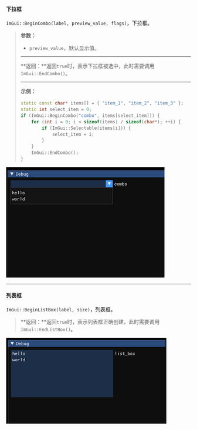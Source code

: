 #### 下拉框

`ImGui::BeginCombo(label, preview_value, flags)`，下拉框。

>   **参数：**
>
>   *   `preview_value`，默认显示值。
>
>   ---
>
>   **返回：**返回`true`时，表示下拉框被选中，此时需要调用`ImGui::EndCombo()`。
>
>   ---
>
>   **示例：**
>
>   ```cpp
>   static const char* items[] = { "item_1", "item_2", "item_3" };
>   static int select_item = 0;
>   if (ImGui::BeginCombo("combo", items[select_item])) {
>       for (int i = 0; i < sizeof(items) / sizeof(char*); ++i) {
>           if (ImGui::Selectable(items[i])) {
>               select_item = i;
>           }
>       }
>       ImGui::EndCombo();
>   }
>   ```

![image-20230706183442028](./../../../999.Asset/image-20230706183442028.png)

---

#### 列表框

`ImGui::BeginListBox(label, size)`，列表框。

>   **返回：**返回`true`时，表示列表框正确创建，此时需要调用`ImGui::EndListBox()`。

![image-20230706183907855](./../../../999.Asset/image-20230706183907855.png)